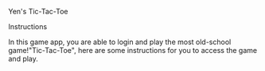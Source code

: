 Yen's Tic-Tac-Toe

Instructions

In this game app, you are able to login and play the most old-school game!"Tic-Tac-Toe",
here are some instructions for you to access the game and play.
